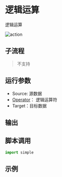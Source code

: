 # 逻辑运算 
逻辑运算

![action](./images/2022-11-17_184608.png ':size=90%')

## 子流程

> 不支持

## 运行参数


* Source: 源数据
* [Operator](./enums/LogicalOperators.md)： 逻辑运算符
* Target：目标数据

## 输出



## 脚本调用

```python
import simple


```

## 示例

